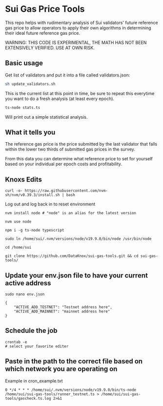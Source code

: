 # Sui Gas Price Tools

This repo helps with rudimentary analysis of Sui validators' future reference gas price to allow operators to apply their own algorithms in determining their ideal future reference gas price.

WARNING: THIS CODE IS EXPERIMENTAL, THE MATH HAS NOT BEEN EXTENSIVELY VERIFIED. USE AT OWN RISK.

## Basic usage

Get list of validators and put it into a file called validators.json:

```bash
sh update_validators.sh
```

This is the current list at this point in time, be sure to repeat this everytime you want to do a fresh analysis (at least every epoch).

```bash
ts-node stats.ts
```

Will print out a simple statistical analysis.

## What it tells you

The reference gas price is the price submitted by the last validator that falls within the lower two thirds of submitted gas prices in the survey.

From this data you can determine what reference price to set for yourself based on your individual per epoch costs and profitability.

## Knoxs Edits

```
curl -o- https://raw.githubusercontent.com/nvm-sh/nvm/v0.39.3/install.sh | bash
```
Log out and log back in to reset environment
```
nvm install node # "node" is an alias for the latest version
```
```
nvm use node
```
```
npm i -g ts-node typescript
```
```
sudo ln /home/sui/.nvm/versions/node/v19.9.0/bin/node /usr/bin/node
```
```
cd /home/sui
```
```
git clone https://github.com/DataKnox/sui-gas-tools.git && cd sui-gas-tools/
```
## Update your env.json file to have your current active address
```
sudo nano env.json
```
```
{
    "ACTIVE_ADD_TESTNET": "Testnet address here",
    "ACTIVE_ADD_MAINNET": "mainnet address here"
}
```
## Schedule the job
```
crontab -e
# select your favorite editer
```
## Paste in the path to the correct file based on which network you are operating on
Example in cron_example.txt
```
0 */4 * * * /home/sui/.nvm/versions/node/v19.9.0/bin/ts-node /home/sui/sui-gas-tools/runner_testnet.ts > /home/sui/sui-gas-tools/gascheck.ts.log 2>&1
```
